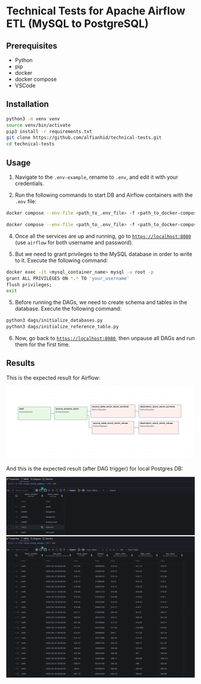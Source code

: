 # Technical Tests for Apache Airflow ETL (MySQL to PostgreSQL)

## Prerequisites

* Python 
* pip
* docker
* docker compose
* VSCode

## Installation

```bash
python3 -m venv venv
source venv/bin/activate
pip3 install -r requirements.txt
git clone https://github.com/alfianhid/technical-tests.git
cd technical-tests
```

## Usage

1. Navigate to the `.env-example`, rename to `.env`, and edit it with your credentials.

2. Run the following commands to start DB and Airflow containers with the `.env` file:

```bash
docker compose --env-file <path_to_.env_file> -f <path_to_docker-compose-db.yml> up --build -d
```

```bash
docker compose --env-file <path_to_.env_file> -f <path_to_docker-compose-airflow.yml> up --build -d
```

4. Once all the services are up and running, go to [`https://localhost:8080`](https://localhost:8080) (use `airflow` for both username and password).

5. But we need to grant privileges to the MySQL database in order to write to it. Execute the following command:

```bash
docker exec -it <mysql_container_name> mysql -u root -p
grant ALL PRIVILEGES ON *.* TO 'your_username'
flush privileges;
exit
```

5. Before running the DAGs, we need to create schema and tables in the database. Execute the following command:

```bash
python3 dags/initialize_databases.py
python3 dags/initialize_reference_table.py
```

6. Now, go back to [`https://localhost:8080`](https://localhost:8080), then unpause all DAGs and run them for the first time.

## Results

This is the expected result for Airflow:

![](results/airflow.png)

And this is the expected result (after DAG trigger) for local Postgres DB:

![](results/postgres1.png)
![](results/postgres2.png)